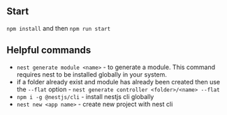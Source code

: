 ## Start

`npm install` and then `npm run start`

## Helpful commands

- `nest generate module <name>` - to generate a module. This command requires nest to be installed globally in your system.
- if a folder already exist and module has already been created then use the `--flat` option - `nest generate controller <folder>/<name> --flat`
- `npm i -g @nestjs/cli` - install nestjs cli globally
- `nest new <app name>` - create new project with nest cli
